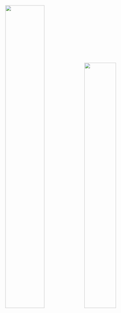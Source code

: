 ### 
<!--
![GitHub](https://github-readme-stats.vercel.app/api?username=swkang99&show_icons=true&theme=darcula)
[![GitHub Streak](https://streak-stats.demolab.com/?user=swkang99&theme=dark)](https://git.io/streak-stats)
-->
<p align="center">
  <img width="50%"  src="https://github-readme-stats.vercel.app/api?username=swkang99&count_private=true&show_icons=true&theme=darcula&hide_title=true" />
  <img width="45%"  src="https://github-readme-streak-stats.herokuapp.com/?user=swkang99&theme=dark" />
</p>
<!--
**swkang99/swkang99** is a ✨ _special_ ✨ repository because its `README.md` (this file) appears on your GitHub profile.

Here are some ideas to get you started:

- 🔭 I’m currently working on ...
- 🌱 I’m currently learning ...
- 👯 I’m looking to collaborate on ...
- 🤔 I’m looking for help with ...
- 💬 Ask me about ...
- 📫 How to reach me: ...
- 😄 Pronouns: ...
- ⚡ Fun fact: ...
-->
